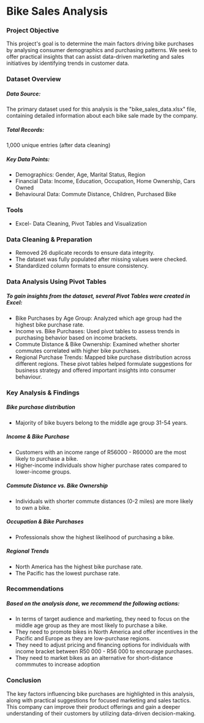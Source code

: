 # Bike Sales Analysis

### Project Objective
This project's goal is to determine the main factors driving bike purchases by analysing consumer demographics and purchasing patterns.  We seek to offer practical insights that can assist data-driven marketing and sales initiatives by identifying trends in customer data.

### Dataset Overview
##### Data Source: 
The primary dataset used for this analysis is the    "bike_sales_data.xlsx" file, containing detailed information about each bike sale made by the company.
##### Total Records:
1,000 unique entries (after data cleaning)
##### Key Data Points:
- Demographics: Gender, Age, Marital Status, Region
- Financial Data: Income, Education, Occupation, Home Ownership, Cars Owned
- Behavioural Data: Commute Distance, Children, Purchased Bike

### Tools
- Excel- Data Cleaning, Pivot Tables and Visualization

### Data Cleaning & Preparation
- Removed 26 duplicate records to ensure data integrity.
- The dataset was fully populated after missing values were checked.
- Standardized column formats to ensure consistency.

### Data Analysis Using Pivot Tables
##### To gain insights from the dataset, several Pivot Tables were created in Excel:
- Bike Purchases by Age Group: Analyzed which age group had the highest bike purchase rate.
- Income vs. Bike Purchases: Used pivot tables to assess trends in purchasing behavior based on income brackets.
- Commute Distance & Bike Ownership: Examined whether shorter commutes correlated with higher bike purchases.
- Regional Purchase Trends: Mapped bike purchase distribution across different regions.
These pivot tables helped formulate suggestions for business strategy and offered important insights into consumer behaviour.

### Key Analysis & Findings
##### Bike purchase distribution
- Majority of bike buyers belong to the middle age group 31-54 years.
##### Income & Bike Purchase
- Customers with an income range of R56000 - R60000 are the most likely to purchase a bike.
- Higher-income individuals show higher purchase rates compared to lower-income groups.
##### Commute Distance vs. Bike Ownership
- Individuals with shorter commute distances (0-2 miles) are more likely to own a bike.
##### Occupation & Bike Purchases
- Professionals show the highest likelihood of purchasing a bike.
##### Regional Trends
- North America has the highest bike purchase rate.
- The Pacific has the lowest purchase rate.

### Recommendations
##### Based on the analysis done, we recommend the following actions:
- In terms of target audience and marketing, they need to focus on the middle age group as they are most likely to purchase a bike.
- They need to promote bikes in North America and offer incentives in the Pacific and Europe as they are low-purchase regions.
- They need to adjust pricing and financing options for individuals with income bracket between R50 000 - R56 000 to encourage purchases.
- They need to market bikes as an alternative for short-distance commmutes to increase adoption

### Conclusion
The key factors influencing bike purchases are highlighted in this analysis, along with practical suggestions for focused marketing and sales tactics. This company can improve their product offerings and gain a deeper understanding of their customers by utilizing data-driven decision-making.
